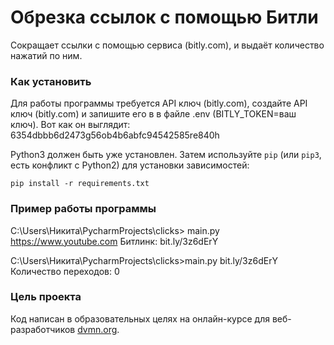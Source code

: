 ﻿# Обрезка ссылок с помощью Битли

Сокращает ссылки с помощью сервиса (bitly.com), и выдаёт количество нажатий по ним.

### Как установить

Для работы программы требуется API ключ (bitly.com), создайте API ключ (bitly.com) и запишите его в в файле .env (BITLY_TOKEN=ваш ключ).
Вот как он выглядит: 6354dbbb6d2473g56ob4b6abfc94542585re840h

Python3 должен быть уже установлен. 
Затем используйте `pip` (или `pip3`, есть конфликт с Python2) для установки зависимостей:
```
pip install -r requirements.txt
```


### Пример работы программы
C:\Users\Никита\PycharmProjects\clicks> main.py https://www.youtube.com
Битлинк: bit.ly/3z6dErY

C:\Users\Никита\PycharmProjects\clicks>main.py bit.ly/3z6dErY
Количество переходов: 0


### Цель проекта

Код написан в образовательных целях на онлайн-курсе для веб-разработчиков [dvmn.org](https://dvmn.org/).

